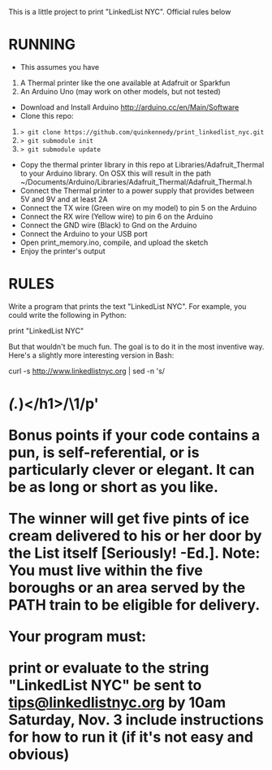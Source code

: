 This is a little project to print "LinkedList NYC". Official rules below

RUNNING
=======
* This assumes you have
1) A Thermal printer like the one available at Adafruit or Sparkfun
2) An Arduino Uno (may work on other models, but not tested)
* Download and Install Arduino http://arduino.cc/en/Main/Software
* Clone this repo:
1) ```> git clone https://github.com/quinkennedy/print_linkedlist_nyc.git```
2) ```> git submodule init```
3) ```> git submodule update```
* Copy the thermal printer library in this repo at Libraries/Adafruit_Thermal to your Arduino library. On OSX this will result in the path ~/Documents/Arduino/Libraries/Adafruit_Thermal/Adafruit_Thermal.h
* Connect the Thermal printer to a power supply that provides between 5V and 9V and at least 2A
* Connect the TX wire (Green wire on my model) to pin 5 on the Arduino
* Connect the RX wire (Yellow wire) to pin 6 on the Arduino
* Connect the GND wire (Black) to Gnd on the Arduino
* Connect the Arduino to your USB port
* Open print_memory.ino, compile, and upload the sketch
* Enjoy the printer's output

RULES
======
Write a program that prints the text "LinkedList NYC". For example, you could write the following in Python:

print "LinkedList NYC"

But that wouldn't be much fun. The goal is to do it in the most inventive way. Here's a slightly more interesting version in Bash:

curl -s http://www.linkedlistnyc.org | sed -n 's/ *<h1>\(.*\)<\/h1>/\1/p'

Bonus points if your code contains a pun, is self-referential, or is particularly clever or elegant. It can be as long or short as you like.

The winner will get five pints of ice cream delivered to his or her door by the List itself [Seriously! -Ed.]. Note: You must live within the five boroughs or an area served by the PATH train to be eligible for delivery.

Your program must:

print or evaluate to the string "LinkedList NYC"
be sent to tips@linkedlistnyc.org by 10am Saturday, Nov. 3
include instructions for how to run it (if it's not easy and obvious)
